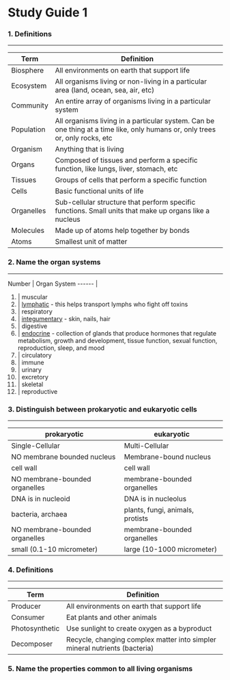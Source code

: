 # Study Guide 1
### 1. Definitions
------------------
Term | Definition
---- | ----------
Biosphere | All environments on earth that support life
Ecosystem | All organisms living or non-living in a particular area (land, ocean, sea, air, etc)
Community | An entire array of organisms living in a particular system
Population | All organisms living in a particular system. Can be one thing at a time like, only humans or, only trees or, only rocks, etc
Organism | Anything that is living
Organs | Composed of tissues and perform a specific function, like lungs, liver, stomach, etc
Tissues | Groups of cells that perform a specific function
Cells | Basic functional units of life
Organelles | Sub-cellular structure that perform specific functions. Small units that make up organs like a nucleus
Molecules | Made up of atoms help together by bonds
Atoms | Smallest unit of matter


### 2. Name the organ systems
---------------
 Number | Organ System
------ |
1. | muscular
2. | [lymphatic](http://www.livescience.com/26983-lymphatic-system.html) - this helps transport lymphs who fight off toxins
3. | respiratory
4. | [integumentary](http://www.innerbody.com/anatomy/integumentary#full-description) - skin, nails, hair
5. | digestive
6. | [endocrine](http://www.livescience.com/26496-endocrine-system.html) - collection of glands that produce hormones that regulate metabolism, growth and development, tissue function, sexual function, reproduction, sleep, and mood
7. | circulatory
8. | immune
9. | urinary
10. | excretory
11. | skeletal
12. | reproductive

### 3. Distinguish between prokaryotic and eukaryotic cells
--------
prokaryotic | eukaryotic
----------- | ----------
Single-Cellular | Multi-Cellular
NO membrane bounded nucleus | Membrane-bound nucleus
cell wall | cell wall
NO membrane-bounded organelles | membrane-bounded organelles
DNA is in nucleoid | DNA is in nucleolus
bacteria, archaea | plants, fungi, animals, protists
NO membrane-bounded organelles | membrane-bounded organelles
small (0.1-10 micrometer) | large (10-1000 micrometer)

### 4. Definitions
------------------
Term | Definition
---- | ----------
Producer | All environments on earth that support life
Consumer | Eat plants and other animals
Photosynthetic | Use sunlight to create oxygen as a byproduct
Decomposer | Recycle, changing complex matter into simpler mineral nutrients (bacteria)

### 5. Name the properties common to all living organisms

